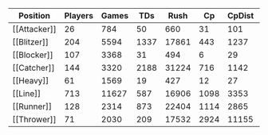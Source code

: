 
| Position      | Players | Games | TDs  | Rush | Cp   | CpDist | Ctch | Int  | Cas  | Blck  | Sck  | oVP    | dVP    | tVPG    | tVPP |
|---------------|---------|-------|------|------|------|--------|------|------|------|-------|------|--------|--------|---------|-----|
| [[Attacker]]  |      26 |   784 |   50 |  660 |   31 |    101 |   59 |   14 |  179 | 5599 |  183 | 216.1 | 1509.8 | 2.20140 | 66.38077 |
| [[Blitzer]]   |     204 |  5594 | 1337 | 17861 |  443 |   1237 | 1219 |  150 |  936 | 23118 |  842 | 4908.8 | 6701.6 | 2.07551 | 56.91373 |
| [[Blocker]]   |     107 |  3368 |   31 |  494 |    6 |     29 |   13 |   38 |  640 | 17630 |  202 | 102.3 | 4444.0 | 1.34985 | 42.48879 |
| [[Catcher]]   |     144 |  3320 | 2188 | 31224 |  716 |   1142 | 3025 |  143 |  121 | 4604 |  367 | 9165.6 | 1694.8 | 3.27120 | 75.41944 |
| [[Heavy]]     |      61 |  1569 |   19 |  427 |   12 |     27 |    3 |   21 |  795 | 9964 |  157 | 79.4 | 2986.8 | 1.95424 | 50.26557 |
| [[Line]]      |     713 | 11627 |  587 | 16906 | 1098 |   3353 |  735 |  116 |  797 | 23351 |  613 | 4445.9 | 6312.2 | 0.92527 | 15.08850 |
| [[Runner]]    |     128 |  2314 |  873 | 22404 | 1114 |   2865 |  891 |   46 |   56 | 1750 |  125 | 5404.9 | 623.0 | 2.60497 | 47.09297 |
| [[Thrower]]   |      71 |  2030 |  209 | 17532 | 2924 |  11155 |  426 |   48 |   72 | 1882 |  136 | 6427.7 | 680.4 | 3.50153 | 100.11408 |
